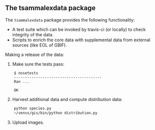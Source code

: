 The tsammalexdata package
-------------------------

The ``tsammalexdata`` package provides the following functionality:

- A test suite which can be invoked by travis-ci (or locally) to check integrity of the data.
- Scripts to enrich the core data with supplemental data from external sources (like EOL of GBIF).


Making a release of the data:

1. Make sure the tests pass:
```
    $ nosetests
    ----------------------------------------
    Ran ...

    OK
```
2. Harvest additional data and compute distribution data:
```bash
    python species.py
    ~/venvs/gis/bin/python distribution.py
```
3. Upload images.
